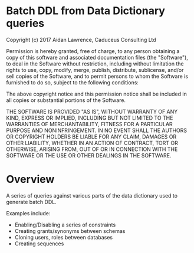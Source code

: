 <H1>Batch DDL from Data Dictionary queries</H1>

Copyright (c) 2017 Aidan Lawrence, Caduceus Consulting Ltd

Permission is hereby granted, free of charge, to any person obtaining a copy of this software and associated documentation files (the "Software"), to deal in the Software without restriction, including without limitation the rights to use, copy, modify, merge, publish, distribute, sublicense, and/or sell copies of the Software, and to permit persons to whom the Software is furnished to do so, subject to the following conditions:

The above copyright notice and this permission notice shall be included in all copies or substantial portions of the Software. 

THE SOFTWARE IS PROVIDED "AS IS", WITHOUT WARRANTY OF ANY KIND, EXPRESS OR IMPLIED, INCLUDING BUT NOT LIMITED TO THE WARRANTIES OF MERCHANTABILITY, FITNESS FOR A PARTICULAR PURPOSE AND NONINFRINGEMENT. IN NO EVENT SHALL THE AUTHORS OR COPYRIGHT HOLDERS BE LIABLE FOR ANY CLAIM, DAMAGES OR OTHER LIABILITY, WHETHER IN AN ACTION OF CONTRACT, TORT OR OTHERWISE, ARISING FROM, OUT OF OR IN CONNECTION WITH THE SOFTWARE OR THE USE OR OTHER DEALINGS IN THE SOFTWARE.

<H1>Overview</H1>

A series of queries against various parts of the data dictionary used to generate batch DDL.
 
Examples include:

<ul>
<li>Enabling/Disabling a series of constraints</li>
<li>Creating grants/synonyms between schemas</li>
<li>Cloning users, roles between databases</li>
<li>Creating sequences</li>
</ul>



